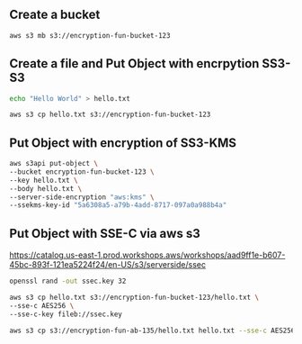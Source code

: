 ## Create a bucket

```sh
aws s3 mb s3://encryption-fun-bucket-123
```

## Create a file and Put Object with encrpytion SS3-S3

```sh
echo "Hello World" > hello.txt

aws s3 cp hello.txt s3://encryption-fun-bucket-123
```

## Put Object with encryption of SS3-KMS

```sh
aws s3api put-object \
--bucket encryption-fun-bucket-123 \
--key hello.txt \
--body hello.txt \
--server-side-encryption "aws:kms" \
--ssekms-key-id "5a6308a5-a79b-4add-8717-097a0a988b4a"
```


## Put Object with SSE-C via aws s3

https://catalog.us-east-1.prod.workshops.aws/workshops/aad9ff1e-b607-45bc-893f-121ea5224f24/en-US/s3/serverside/ssec

```sh
openssl rand -out ssec.key 32

aws s3 cp hello.txt s3://encryption-fun-bucket-123/hello.txt \
--sse-c AES256 \
--sse-c-key fileb://ssec.key

aws s3 cp s3://encryption-fun-ab-135/hello.txt hello.txt --sse-c AES256 --sse-c-key fileb://ssec.key
```